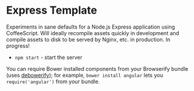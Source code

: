 Express Template
================

Experiments in sane defaults for a Node.js Express application using CoffeeScript. Will ideally recompile assets quickly in development and compile assets to disk to be served by Nginx, etc. in production. In progress!

* `npm start` - start the server

You can require Bower installed components from your Browserify bundle (uses [debowerify](https://github.com/eugeneware/debowerify)); for example, `bower install angular` lets you `require('angular')` from your bundle.
